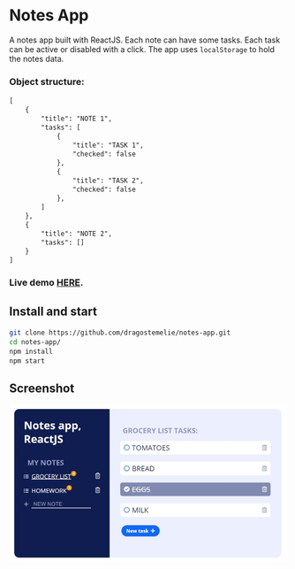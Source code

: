# Notes App

A notes app built with ReactJS. Each note can have some tasks. Each task can be active or disabled with a click. The app uses `localStorage` to hold the notes data.

### Object structure:

```
[
    {
        "title": "NOTE 1",
        "tasks": [
            {
                "title": "TASK 1",
                "checked": false
            },
            {
                "title": "TASK 2",
                "checked": false
            },
        ]
    },
    {
        "title": "NOTE 2",
        "tasks": []
    }
]
```

### Live demo [HERE](https://dragostemelie.go.ro/projects/notes-app/).

## Install and start

```bash
git clone https://github.com/dragostemelie/notes-app.git
cd notes-app/
npm install
npm start
```

## Screenshot

![Notes screenshot](https://github.com/dragostemelie/notes-app/raw/main/screenshot.jpg)
